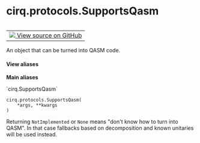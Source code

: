 <div itemscope itemtype="http://developers.google.com/ReferenceObject">
<meta itemprop="name" content="cirq.protocols.SupportsQasm" />
<meta itemprop="path" content="Stable" />
<meta itemprop="property" content="__init__"/>
<meta itemprop="property" content="__new__"/>
</div>

# cirq.protocols.SupportsQasm

<!-- Insert buttons and diff -->

<table class="tfo-notebook-buttons tfo-api" align="left">

<td>
  <a target="_blank" href="https://github.com/quantumlib/cirq/tree/master/cirq/protocols/qasm.py">
    <img src="https://www.tensorflow.org/images/GitHub-Mark-32px.png" />
    View source on GitHub
  </a>
</td>
</table>



An object that can be turned into QASM code.

<section class="expandable">
  <h4 class="showalways">View aliases</h4>
  <p>
<b>Main aliases</b>
<p>`cirq.SupportsQasm`</p>
</p>
</section>

<pre class="devsite-click-to-copy prettyprint lang-py tfo-signature-link">
<code>cirq.protocols.SupportsQasm(
    *args, **kwargs
)
</code></pre>



<!-- Placeholder for "Used in" -->

Returning `NotImplemented` or `None` means "don't know how to turn into
QASM". In that case fallbacks based on decomposition and known unitaries
will be used instead.

